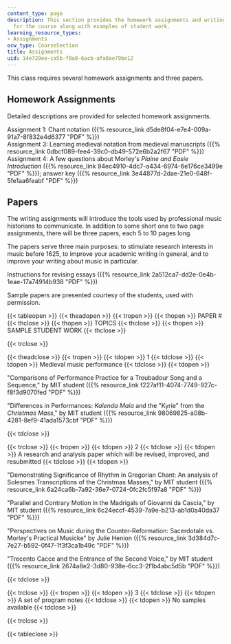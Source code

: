 ```yaml
---
content_type: page
description: This section provides the homework assignments and writing assignments
  for the course along with examples of student work.
learning_resource_types:
- Assignments
ocw_type: CourseSection
title: Assignments
uid: 14e729ee-ca5b-f0a8-6acb-afa0ae79be12
---
```


This class requires several homework assignments and three papers.

Homework Assignments
--------------------

Detailed descriptions are provided for selected homework assignments.

Assignment 1: Chant notation ({{% resource_link d5de8f04-e7e4-009a-91a7-8f832e4d6377 "PDF" %}})  
Assignment 3: Learning medieval notation from medieval manuscripts ({{% resource_link 0dbcf089-fee4-39c0-db49-572e6b2a2f67 "PDF" %}})  
Assignment 4: A few questions about Morley's _Plaine and Easie Introduction_ ({{% resource_link 94ec4910-4dc7-a434-6974-6e176ce3499e "PDF" %}}); answer key ({{% resource_link 3e44877d-2dae-21e0-648f-5fe1aa6feabf "PDF" %}})

Papers
------

The writing assignments will introduce the tools used by professional music historians to communicate. In addition to some short one to two page assignments, there will be three papers, each 5 to 10 pages long.

The papers serve three main purposes: to stimulate research interests in music before 1625, to improve your academic writing in general, and to improve your writing about music in particular.

Instructions for revising essays ({{% resource_link 2a512ca7-dd2e-0e4b-1eae-17a74914b938 "PDF" %}})

Sample papers are presented courtesy of the students, used with permission.

{{< tableopen >}}
{{< theadopen >}}
{{< tropen >}}
{{< thopen >}}
PAPER #
{{< thclose >}}
{{< thopen >}}
TOPICS
{{< thclose >}}
{{< thopen >}}
SAMPLE STUDENT WORK
{{< thclose >}}

{{< trclose >}}

{{< theadclose >}}
{{< tropen >}}
{{< tdopen >}}
1
{{< tdclose >}}
{{< tdopen >}}
Medieval music performance
{{< tdclose >}}
{{< tdopen >}}


"Comparisons of Performance Practice for a Troubadour Song and a Sequence," by MIT student ({{% resource_link f227af11-4074-7749-927c-f8f3d9070fed "PDF" %}})

"Differences in Performances: _Kalenda Maia_ and the "Kyrie" from the _Christmas Mass_," by MIT student ({{% resource_link 98069825-a08b-4281-8ef9-41ada1573cbf "PDF" %}})


{{< tdclose >}}

{{< trclose >}}
{{< tropen >}}
{{< tdopen >}}
2
{{< tdclose >}}
{{< tdopen >}}
A research and analysis paper which will be revised, improved, and resubmitted
{{< tdclose >}}
{{< tdopen >}}


"Demonstrating Significance of Rhythm in Gregorian Chant: An analysis of Solesmes Transcriptions of the Christmas Masses," by MIT student ({{% resource_link 6a24ca6b-7a92-36e7-0724-0fc2fc5f97a8 "PDF" %}})

"Parallel and Contrary Motion in the Madrigals of Giovanni da Cascia," by MIT student ({{% resource_link 6c24eccf-4539-7a9e-b213-ab1d0a40da37 "PDF" %}})

"Perspectives on Music during the Counter-Reformation: Sacerdotale vs. Morley's Practical Musicke" by Julie Henion ({{% resource_link 3d384d7c-7e27-b592-0f47-1f3f3ca1b49c "PDF" %}})

"Trecento Cacce and the Entrance of the Second Voice," by MIT student ({{% resource_link 2674a8e2-3d80-938e-6cc3-2f1b4abc5d5b "PDF" %}})


{{< tdclose >}}

{{< trclose >}}
{{< tropen >}}
{{< tdopen >}}
3
{{< tdclose >}}
{{< tdopen >}}
A set of program notes
{{< tdclose >}}
{{< tdopen >}}
No samples available
{{< tdclose >}}

{{< trclose >}}

{{< tableclose >}}